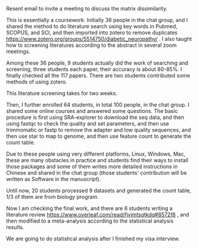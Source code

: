 Resent email to invite a meeting to discuss the matrix dissimilarity.

This is essentially a coursework. Initially 36 people in the chat group, and I shared the method to do literature search using key words in Pubmed, SCOPUS, and SCI, and then imported into zotero to remove duplicates https://www.zotero.org/groups/5514750/diabetic_neuropathy/ . I also taught how to screening literatures according to the abstract in several zoom meetings. 

Among these 36 people, 9 students actually did the work of searching and screening, three students each paper, their accuracy is about 80-85%. I finally checked all the 117 papers. There are two students contributed some methods of using zotero.

This literature screening takes for two weeks.

Then, I further enrolled 64 students, in total 100 people, in the chat group. I shared some online courses and answered some questions. The basic procedure is first using SRA-explorer to download the seq data, and then using fastqc to check the quality and set parameters, and then use trimmomatic or fastp to remove the adapter and low quality sequences, and then use star to map to genome, and then use feature count to generate the count table.

Due to these people using very different platforms, Linux, Windows, Mac, these are many obstacles in practice and students find their ways to install those packages and some of them writes more detailed instructions in Chinese and shared in the chat group (those students' contribution will be written as Software in the manuscript).

Until now, 20 students processed 9 datasets and generated the count table, 1/3 of them are from biology program.

Now I am checking the final work, and there are 8 students writing a literature review  https://www.overleaf.com/read/fjvjmtsqtkdq#8572f8 , and then modified to a meta-analysis according to the statistical analysis results.

We are going to do statistical analysis after I finished my visa interview.

